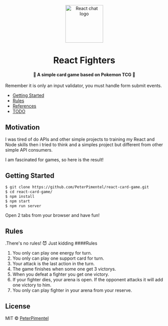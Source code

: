 <p align="center">
    <img src="./docs/assets/wizard.png" alt="React chat logo" width="120"/>
</p>
<h1 align="center" style="border-bottom: none;">React Fighters</h1>

<h4 align="center">🎴 A simple card game based on Pokemon TCG 🎴</h4>

Remember it is only an input validator, you must handle form submit events.

- [Getting Started](#start)
- [Rules](#rules)
- [References](/docs/references.md)
- [TODO](/docs/todo.md)

## Motivation
I was tired of do APIs and other simple projects to training my React and Node skills then i tried to think and a simples project but different from other simple API consumers.

I am fascinated for games, so here is the result!

## <a name="start"></a>Getting Started

```bash
$ git clone https://github.com/PeterPimentel/react-card-game.git
$ cd react-card-game/
$ npm install
$ npm start
$ npm run server
```
Open 2 tabs from your browser and have fun!

## <a name="start"></a>Rules
.There's no rules! 😈 Just kidding
####Rules

1. You only can play one energy for turn.
1. You only can play one support card for turn.
1. Your attack is the last action in the turn.
1. The game finishes when some one get 3 victorys.
1. When you defeat a fighter you get one victory.
1. If your fighter dies, your arena is open. If the opponent attacks it will add one victory to him.
1. You only can play fighter in your arena from your reserve.

## License

MIT © [PeterPimentel](https://github.com/PeterPimentel)